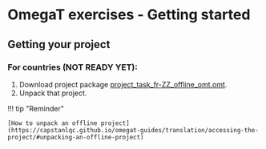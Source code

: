 # OmegaT exercises - Getting started

## Getting your project

### For countries (NOT READY YET):

1. Download project package [project_task_fr-ZZ_offline_omt.omt](../../_downloads/project_task_fr-ZZ_offline_omt.omt). <!-- @todo -->
2. Unpack that project.

!!! tip "Reminder"

    [How to unpack an offline project](https://capstanlqc.github.io/omegat-guides/translation/accessing-the-project/#unpacking-an-offline-project)

<!-- @todo: make the link above role-specific -->

<!--
### For training helpers:

Copy the following details to download the team project.

URL:
```url
https://github.com/capstanlqc/project_task_fr-ZZ_omt.git
```

Username:
```username
pisa25npm
```

You have received the password separately. Keep it safe.


To see where you must create your local folder of the project, see section about [File organization](../misc/tips/#file-organization) in the [Tips and tricks](../misc/tips/).

!!! tip "Quick tip"
	Save team project under `C:\Work\`. If you don't have writing permissions there, save them under `C:\Users\USER\Work`.

!!! warning
	In any case, the location where you create the team project should not be inside a folder sync'ed by Dropbox, OneDrive, Nextcloud, etc. (any sync'ing service in your machine).

!!! note inline end "←TODO"
	Add link to the actual guide.
To see what to do to download a team/online project in OmegaT, check the **Accessing the project** > **Downloading a team project** from your OmegaT guide.
@todo: link to the actual guide
-->

<!--
!!! note "NOTE FOR HELPERS"
	After you do an exercise, please remove your translation if you have entered one or restore the original translation if you have modified the one you found. you may restore the initial translation using the 100% match from initial.tmx.

-->
